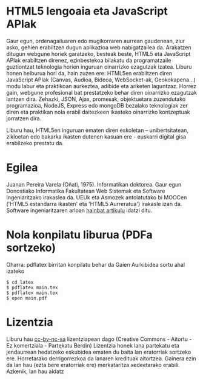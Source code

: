# HTML5 lengoaia eta JavaScript APIak

Gaur egun, ordenagailuaren edo mugikorraren aurrean gaudenean, ziur asko, gehien erabiltzen dugun aplikazioa web nabigatzailea da. 
Arakatzen ditugun webgune horiek garatzeko, besteak beste, HTML5 eta JavaScript APIak erabiltzen direnez, ezinbestekoa bilakatu da 
programatzaile guztiontzat teknologia horien inguruan oinarrizko ezagutzak izatea. Liburu honen helburua hori da, hain zuzen ere: 
HTML5en erabiltzen diren JavaScript APIak (Canvas, Audioa, Bideoa, WebSocket-ak, Geokokapena...) modu labur eta praktikoan aurkeztea,
adibide eta ariketen laguntzaz. Horrez gain, webgune profesional bat prestatzeko behar diren oinarrizko ezagutzak lantzen dira. 
Zehazki, JSON, Ajax, promesak, objektuetara zuzendutako programazioa, NodeJS, Express edo mongoDB bezalako teknologiak  zer diren eta 
praktikan nola erabil daitezkeen ikasteko oinarrizko kontzeptuak jorratzen dira.

Liburu hau, HTML5en inguruan ematen diren eskoletan – unibertsitatean, zikloetan edo bakarka ikasten dutenen kasuan ere - euskarri 
digital gisa erabilzeko prestatu da.

# Egilea
Juanan Pereira Varela (Oñati, 1975). Informatikan doktorea. Gaur egun Donostiako Informatika Fakultatean Web Sistemak eta Software Ingeniaritzako irakaslea da. UEUk eta Asmozek antolatutako bi MOOCen ('HTML5 estandarra ikasten' eta 'HTML5 Aurreratua') irakasle izan da. Software ingeniaritzaren arloan [hainbat artikulu](https://scholar.google.com/citations?user=2dBvuskAAAAJ&hl=en) idatzi ditu.

# Nola konpilatu liburua (PDFa sortzeko)

Oharra: pdflatex birritan konpilatu behar da Gaien Aurkibidea sortu ahal izateko

```
$ cd latex
$ pdflatex main.tex
$ pdflatex main.tex 
$ open main.pdf
```

# Lizentzia
Liburu hau [cc-by-nc-sa](https://creativecommons.org/licenses/by-nc-sa/4.0/deed.eu)  lizentziapean dago (Creative Commons - Aitortu - Ez komertziala - Partekatu Berdin)
Lizentzia honek lana partekatu eta jendaurrean hedatzeko eskubidea ematen du baita lan eratorriak sortzeko ere. Horretarako derrigorrezkoa da lanaren kredituak aitortzea. Gainera ezin da lan hau (ezta bere eratorriak ere) merkataritza xedeetarako erabili. Azkenik, lan hau aldatz
